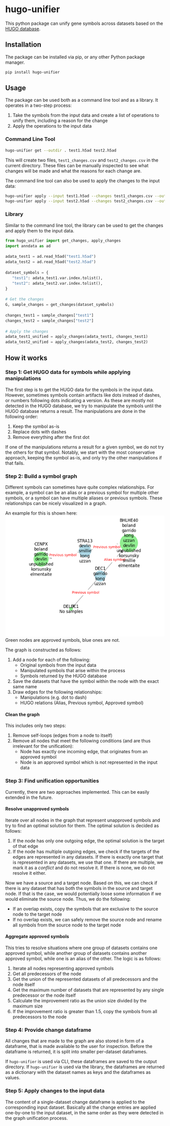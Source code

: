 # hugo-unifier

This python package can unify gene symbols across datasets based on the [HUGO database](https://www.genenames.org/tools/multi-symbol-checker/).

## Installation

The package can be installed via pip, or any other Python package manager.

```bash
pip install hugo-unifier
```

## Usage

The package can be used both as a command line tool and as a library.
It operates in a two-step process:

1. Take the symbols from the input data and create a list of operations to unify them, including a reason for the change
2. Apply the operations to the input data

### Command Line Tool

```bash
hugo-unifier get --outdir . test1.h5ad test2.h5ad
```

This will create two files, `test1_changes.csv` and `test2_changes.csv` in the current directory.
These files can be manually inspected to see what changes will be made and what the reasons for each change are.

The command line tool can also be used to apply the changes to the input data:

```bash
hugo-unifier apply --input test1.h5ad --changes test1_changes.csv --output test1_unified.h5ad
hugo-unifier apply --input test2.h5ad --changes test2_changes.csv --output test2_unified.h5ad
```

### Library

Similar to the command line tool, the library can be used to get the changes and apply them to the input data.

```python
from hugo_unifier import get_changes, apply_changes
import anndata as ad

adata_test1 = ad.read_h5ad("test1.h5ad")
adata_test2 = ad.read_h5ad("test2.h5ad")

dataset_symbols = {
   "test1": adata_test1.var.index.tolist(),
   "test2": adata_test2.var.index.tolist(),
}

# Get the changes
G, sample_changes = get_changes(dataset_symbols)

changes_test1 = sample_changes["test1"]
changes_test2 = sample_changes["test2"]

# Apply the changes
adata_test1_unified = apply_changes(adata_test1, changes_test1)
adata_test2_unified = apply_changes(adata_test2, changes_test2)
```

## How it works

### Step 1: Get HUGO data for symbols while applying manipulations

The first step is to get the HUGO data for the symbols in the input data.
However, sometimes symbols contain artifacts like dots instead of dashes, or numbers following dots indicating a version. As these are mostly not detected in the HUGO database, we try to manipulate the symbols until the HUGO database returns a result.
The manipulations are done in the following order:

1. Keep the symbol as-is
2. Replace dots with dashes
3. Remove everything after the first dot

If one of the manipulations returns a result for a given symbol, we do not try the others for that symbol. Notably, we start with the most conservative approach, keeping the symbol as-is, and only try the other manipulations if that fails.

### Step 2: Build a symbol graph

Different symbols can sometimes have quite complex relationships.
For example, a symbol can be an alias or a previous symbol for multiple other symbols, or a symbol can have multiple aliases or previous symbols. These relationships can be nicely visualized in a graph.

An example for this is shown here:
![Graph example](docs/graph.png)
Green nodes are approved symbols, blue ones are not.

The graph is constructed as follows:
1. Add a node for each of the following:
   - Original symbols from the input data
   - Manipulated symbols that arise within the process
   - Symbols returned by the HUGO database
2. Save the datasets that have the symbol within the node with the exact same name
3. Draw edges for the following relationships:
   - Manipulations (e.g. dot to dash)
   - HUGO relations (Alias, Previous symbol, Approved symbol)

#### Clean the graph

This includes only two steps:
1. Remove self-loops (edges from a node to itself)
2. Remove all nodes that meet the following conditions (and are thus irrelevant for the unification):
    - Node has exactly one incoming edge, that originates from an approved symbol
    - Node is an approved symbol which is not represented in the input data

### Step 3: Find unification opportunities

Currently, there are two approaches implemented. This can be easily extended in the future.

#### Resolve unapproved symbols

Iterate over all nodes in the graph that represent unapproved symbols and try to find an optimal solution for them. The optimal solution is decided as follows:

1. If the node has only one outgoing edge, the optimal solution is the target of that edge
2. If the node has multiple outgoing edges, we check if the targets of the edges are represented in any datasets. If there is exactly one target that is represented in any datasets, we use that one. If there are multiple, we mark it as a _conflict_ and do not resolve it. If there is none, we do not resolve it either.

Now we have a source and a target node. Based on this, we can check if there is any dataset that has both the symbols in the source and target node. If that is the case, we would potentially loose some information if we would eliminate the source node. 
Thus, we do the following:
- If an overlap exists, copy the symbols that are exclusive to the source node to the target node
- If no overlap exists, we can safely remove the source node and rename all symbols from the source node to the target node

#### Aggregate approved symbols

This tries to resolve situations where one group of datasets contains one approved symbol, while another group of datasets contains another approved symbol, while one is an alias of the other. The logic is as follows:

1. Iterate all nodes representing approved symbols
2. Get all predecessors of the node
3. Get the union of the represented datasets of all predecessors and the node itself
4. Get the maximum number of datasets that are represented by any single predecessor or the node itself
5. Calculate the improvement ratio as the union size divided by the maximum size
6. If the improvement ratio is greater than 1.5, copy the symbols from all predecessors to the node

### Step 4: Provide change dataframe

All changes that are made to the graph are also stored in form of a dataframe, that is made available to the user for inspection. Before the dataframe is returned, it is split into smaller per-dataset dataframes.

If `hugo-unifier` is used via CLI, these dataframes are saved to the output directory. If `hugo-unifier` is used via the library, the dataframes are returned as a dictionary with the dataset names as keys and the dataframes as values.

### Step 5: Apply changes to the input data

The content of a single-dataset change dataframe is applied to the corresponding input dataset. Basically all the change entries are applied one-by-one to the input dataset, in the same order as they were detected in the graph unification process.
